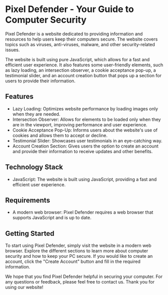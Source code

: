 # Pixel Defender - Your Guide to Computer Security

Pixel Defender is a website dedicated to providing information and resources to help users keep their computers secure. The website covers topics such as viruses, anti-viruses, malware, and other security-related issues. 

The website is built using pure JavaScript, which allows for a fast and efficient user experience. It also features some user-friendly elements, such as lazy loading, an intersection observer, a cookie acceptance pop-up, a testimonial slider, and an account creation button that pops up a section for users to provide their information. 

## Features
- Lazy Loading: Optimizes website performance by loading images only when they are needed. 
- Intersection Observer: Allows for elements to be loaded only when they are in the viewport, improving performance and user experience. 
- Cookie Acceptance Pop-Up: Informs users about the website's use of cookies and allows them to accept or decline. 
- Testimonial Slider: Showcases user testimonials in an eye-catching way. 
- Account Creation Section: Gives users the option to create an account and provide their information to receive updates and other benefits. 

## Technology Stack
- JavaScript: The website is built using JavaScript, providing a fast and efficient user experience. 

## Requirements
- A modern web browser: Pixel Defender requires a web browser that supports JavaScript and is up to date. 

## Getting Started
To start using Pixel Defender, simply visit the website in a modern web browser. Explore the different sections to learn more about computer security and how to keep your PC secure. If you would like to create an account, click the "Create Account" button and fill in the required information. 

We hope that you find Pixel Defender helpful in securing your computer. For any questions or feedback, please feel free to contact us. Thank you for using our website!
